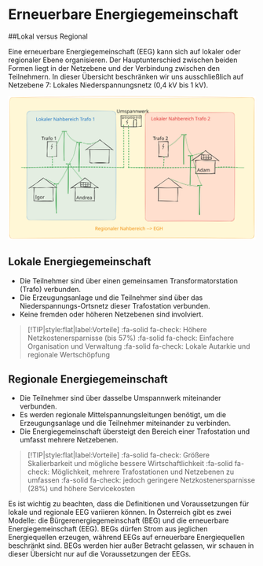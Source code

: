 # Erneuerbare Energiegemeinschaft

##Lokal versus Regional

Eine erneuerbare Energiegemeinschaft (EEG) kann sich auf lokaler oder regionaler Ebene organisieren. Der Hauptunterschied zwischen beiden Formen liegt in der Netzebene und der Verbindung zwischen den Teilnehmern. In dieser Übersicht beschränken wir uns ausschließlich auf Netzebene 7: Lokales Niederspannungsnetz (0,4 kV bis 1 kV).

<img src="./_media/NahbereichDefinition.svg" alt="Nahbereich - Definition">

## Lokale Energiegemeinschaft

- Die Teilnehmer sind über einen gemeinsamen Transformatorstation (Trafo) verbunden.
- Die Erzeugungsanlage und die Teilnehmer sind über das Niederspannungs-Ortsnetz dieser Trafostation verbunden.
- Keine fremden oder höheren Netzebenen sind involviert.

> [!TIP|style:flat|label:Vorteile]
> :fa-solid fa-check: Höhere Netzkostenersparnisse (bis 57%)
> :fa-solid fa-check: Einfachere Organisation und Verwaltung
> :fa-solid fa-check: Lokale Autarkie und regionale Wertschöpfung

## Regionale Energiegemeinschaft

- Die Teilnehmer sind über dasselbe Umspannwerk miteinander verbunden.
- Es werden regionale Mittelspannungsleitungen benötigt, um die Erzeugungsanlage und die Teilnehmer miteinander zu verbinden.
- Die Energiegemeinschaft übersteigt den Bereich einer Trafostation und umfasst mehrere Netzebenen.

> [!TIP|style:flat|label:Vorteile]
> :fa-solid fa-check: Größere Skalierbarkeit und mögliche bessere Wirtschaftlichkeit
> :fa-solid fa-check: Möglichkeit, mehrere Trafostationen und Netzebenen zu umfassen
> :fa-solid fa-check: jedoch geringere Netzkostenersparnisse (28%) und höhere Servicekosten

Es ist wichtig zu beachten, dass die Definitionen und Voraussetzungen für lokale und regionale EEG variieren können. In Österreich gibt es zwei Modelle: die Bürgerenergiegemeinschaft (BEG) und die erneuerbare Energiegemeinschaft (EEG). BEGs dürfen Strom aus jeglichen Energiequellen erzeugen, während EEGs auf erneuerbare Energiequellen beschränkt sind. BEGs werden hier außer Betracht gelassen, wir schauen in dieser Übersicht nur auf die Voraussetzungen der EEGs.